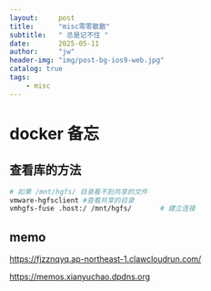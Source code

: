 ```yaml
---
layout:     post
title:      "misc零零散散"
subtitle:   " 总是记不住 "
date:       2025-05-11 
author:     "jw"
header-img: "img/post-bg-ios9-web.jpg"
catalog: true
tags:
    - misc
---
```



# docker 备忘

## 查看库的方法

```bash
# 如果 /mnt/hgfs/ 目录看不到共享的文件
vmware-hgfsclient #查看共享的目录
vmhgfs-fuse .host:/ /mnt/hgfs/       # 建立连接
```

## memo
https://fjzznqyq.ap-northeast-1.clawcloudrun.com/


https://memos.xianyuchao.dpdns.org
